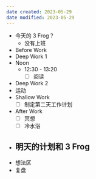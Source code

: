 ```yaml
---
date created: 2023-05-29 
date modified: 2023-05-29
---
```

- 今天的 3 Frog？
	- 没有上班
- Before Work
- Deep Work 1
- Noon
	- 12:30 - 13:20
		- [ ] 阅读
- Deep Work 2
- 运动
- Shallow Work
	- [ ] 制定第二天工作计划
- After Work
	- [ ] 冥想
	- [ ] 冷水浴
- 明天的计划和 3 Frog
	- 
- 想法区
- 复盘


